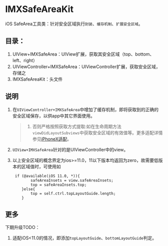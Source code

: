 # IMXSafeAreaKit
iOS SafeArea工具类：针对安全区域执行`封装`、`缓存机制`、`扩展安全区域`。

## 目录：

1. UIView+IMXSafeArea：UIView扩展，获取其安全区域（top、bottom、left、right）
2. UIViewController+IMXSafeArea：UIViewController扩展，获取安全区域，存储之
3. IMXSafeAreaKit：头文件

## 说明

1. 在`UIViewController+IMXSafeArea`中增加了缓存机制，即将获取到的正确的安全区域保存，以供app中其它界面使用。

	> 1. 否则严格按照获取方式提取:如在生命周期方法`viewDidLayoutSubviews`中获取安全区域的有效值等。更多适配详情参见[iPhoneX适配](https://github.com/PanZhow/Mac_iOS_NoteBook/blob/master/%E5%BC%80%E5%8F%91%26%E8%BF%9B%E9%98%B6/%E5%8A%9F%E8%83%BD/%E9%80%82%E9%85%8D/iphone-x%E9%80%82%E9%85%8D_%E5%AE%8C%E5%96%84%E4%B8%AD.md)。
	
2. `UIView+IMXSafeArea`针对的是UIViewController中的view。
3. 以上安全区域的概念界定为ios>=11.0，11以下版本均返回为zero，故需要低版本的区域值时，可使用如

	```
	 if (@available(iOS 11.0, *)){
            safeAreaInsets = view.safeAreaInsets;
            top = safeAreaInsets.top;
        }else{
            top = self.ctrl.topLayoutGuide.length;
        }
	```
	
## 更多

下期升级TODO：

1. 适配iOS<11.0的情况，即添加`topLayoutGuide`、`bottomLayoutGuide`判定。